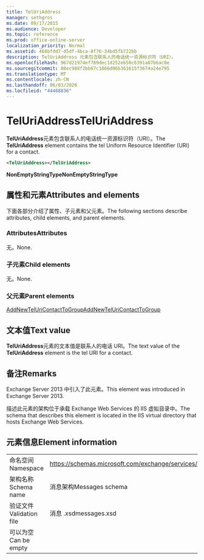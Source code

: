 ```yaml
---
title: TelUriAddress
manager: sethgros
ms.date: 09/17/2015
ms.audience: Developer
ms.topic: reference
ms.prod: office-online-server
localization_priority: Normal
ms.assetid: 468bfdd7-d5df-4bca-8f76-34bd5fb722bb
description: TelUriAddress 元素包含联系人的电话统一资源标识符（URI）。
ms.openlocfilehash: 967d21974ef789dec1d252e650c6391a07b6ac0e
ms.sourcegitcommit: 88ec988f2bb67c1866d06b361615f3674a24e795
ms.translationtype: MT
ms.contentlocale: zh-CN
ms.lasthandoff: 06/03/2020
ms.locfileid: "44468836"
---
```

# <a name="teluriaddress"></a><span data-ttu-id="7295d-103">TelUriAddress</span><span class="sxs-lookup"><span data-stu-id="7295d-103">TelUriAddress</span></span>

<span data-ttu-id="7295d-104">**TelUriAddress**元素包含联系人的电话统一资源标识符（URI）。</span><span class="sxs-lookup"><span data-stu-id="7295d-104">The **TelUriAddress** element contains the tel Uniform Resource Identifier (URI) for a contact.</span></span> 
  
```XML
<TelUriAddress></TelUriAddress>
```

 <span data-ttu-id="7295d-105">**NonEmptyStringType**</span><span class="sxs-lookup"><span data-stu-id="7295d-105">**NonEmptyStringType**</span></span>
## <a name="attributes-and-elements"></a><span data-ttu-id="7295d-106">属性和元素</span><span class="sxs-lookup"><span data-stu-id="7295d-106">Attributes and elements</span></span>

<span data-ttu-id="7295d-107">下面各部分介绍了属性、子元素和父元素。</span><span class="sxs-lookup"><span data-stu-id="7295d-107">The following sections describe attributes, child elements, and parent elements.</span></span>
  
### <a name="attributes"></a><span data-ttu-id="7295d-108">Attributes</span><span class="sxs-lookup"><span data-stu-id="7295d-108">Attributes</span></span>

<span data-ttu-id="7295d-109">无。</span><span class="sxs-lookup"><span data-stu-id="7295d-109">None.</span></span>
  
### <a name="child-elements"></a><span data-ttu-id="7295d-110">子元素</span><span class="sxs-lookup"><span data-stu-id="7295d-110">Child elements</span></span>

<span data-ttu-id="7295d-111">无。</span><span class="sxs-lookup"><span data-stu-id="7295d-111">None.</span></span>
  
### <a name="parent-elements"></a><span data-ttu-id="7295d-112">父元素</span><span class="sxs-lookup"><span data-stu-id="7295d-112">Parent elements</span></span>

[<span data-ttu-id="7295d-113">AddNewTelUriContactToGroup</span><span class="sxs-lookup"><span data-stu-id="7295d-113">AddNewTelUriContactToGroup</span></span>](addnewteluricontacttogroup.md)
  
## <a name="text-value"></a><span data-ttu-id="7295d-114">文本值</span><span class="sxs-lookup"><span data-stu-id="7295d-114">Text value</span></span>

<span data-ttu-id="7295d-115">**TelUriAddress**元素的文本值是联系人的电话 URI。</span><span class="sxs-lookup"><span data-stu-id="7295d-115">The text value of the **TelUriAddress** element is the tel URI for a contact.</span></span> 
  
## <a name="remarks"></a><span data-ttu-id="7295d-116">备注</span><span class="sxs-lookup"><span data-stu-id="7295d-116">Remarks</span></span>

<span data-ttu-id="7295d-117">Exchange Server 2013 中引入了此元素。</span><span class="sxs-lookup"><span data-stu-id="7295d-117">This element was introduced in Exchange Server 2013.</span></span>
  
<span data-ttu-id="7295d-118">描述此元素的架构位于承载 Exchange Web Services 的 IIS 虚拟目录中。</span><span class="sxs-lookup"><span data-stu-id="7295d-118">The schema that describes this element is located in the IIS virtual directory that hosts Exchange Web Services.</span></span>
  
## <a name="element-information"></a><span data-ttu-id="7295d-119">元素信息</span><span class="sxs-lookup"><span data-stu-id="7295d-119">Element information</span></span>

|||
|:-----|:-----|
|<span data-ttu-id="7295d-120">命名空间</span><span class="sxs-lookup"><span data-stu-id="7295d-120">Namespace</span></span>  <br/> |https://schemas.microsoft.com/exchange/services/2006/messages  <br/> |
|<span data-ttu-id="7295d-121">架构名称</span><span class="sxs-lookup"><span data-stu-id="7295d-121">Schema name</span></span>  <br/> |<span data-ttu-id="7295d-122">消息架构</span><span class="sxs-lookup"><span data-stu-id="7295d-122">Messages schema</span></span>  <br/> |
|<span data-ttu-id="7295d-123">验证文件</span><span class="sxs-lookup"><span data-stu-id="7295d-123">Validation file</span></span>  <br/> |<span data-ttu-id="7295d-124">消息 .xsd</span><span class="sxs-lookup"><span data-stu-id="7295d-124">messages.xsd</span></span>  <br/> |
|<span data-ttu-id="7295d-125">可以为空</span><span class="sxs-lookup"><span data-stu-id="7295d-125">Can be empty</span></span>  <br/> ||
   

